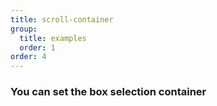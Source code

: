 ```yaml
---
title: scroll-container
group:
  title: examples
  order: 1
order: 4
---
```


### You can set the box selection container

<code src="../examples/scroll-container.tsx"></code>
